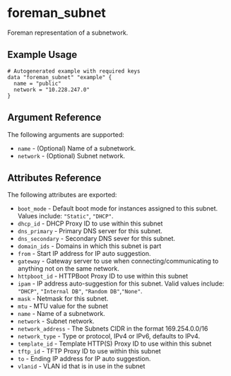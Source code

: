 
# foreman_subnet


Foreman representation of a subnetwork.


## Example Usage

```
# Autogenerated example with required keys
data "foreman_subnet" "example" {
  name = "public"
  network = "10.228.247.0"
}
```


## Argument Reference

The following arguments are supported:

- `name` - (Optional) Name of a subnetwork.
- `network` - (Optional) Subnet network.


## Attributes Reference

The following attributes are exported:

- `boot_mode` - Default boot mode for instances assigned to this subnet. Values include: `"Static"`, `"DHCP"`.
- `dhcp_id` - DHCP Proxy ID to use within this subnet
- `dns_primary` - Primary DNS server for this subnet.
- `dns_secondary` - Secondary DNS sever for this subnet.
- `domain_ids` - Domains in which this subnet is part
- `from` - Start IP address for IP auto suggestion.
- `gateway` - Gateway server to use when connecting/communicating to anything not on the same network.
- `httpboot_id` - HTTPBoot Proxy ID to use within this subnet
- `ipam` - IP address auto-suggestion for this subnet. Valid values include: `"DHCP"`, `"Internal DB"`, `"Random DB"`,`"None"`.
- `mask` - Netmask for this subnet.
- `mtu` - MTU value for the subnet
- `name` - Name of a subnetwork.
- `network` - Subnet network.
- `network_address` - The Subnets CIDR in the format 169.254.0.0/16
- `network_type` - Type or protocol, IPv4 or IPv6, defaults to IPv4.
- `template_id` - Template HTTP(S) Proxy ID to use within this subnet
- `tftp_id` - TFTP Proxy ID to use within this subnet
- `to` - Ending IP address for IP auto suggestion.
- `vlanid` - VLAN id that is in use in the subnet

